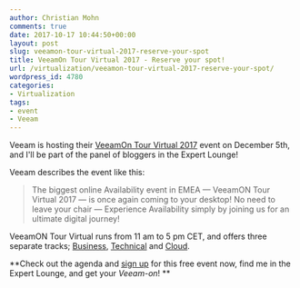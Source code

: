 ```yaml
---
author: Christian Mohn
comments: true
date: 2017-10-17 10:44:50+00:00
layout: post
slug: veeamon-tour-virtual-2017-reserve-your-spot
title: VeeamOn Tour Virtual 2017 - Reserve your spot!
url: /virtualization/veeamon-tour-virtual-2017-reserve-your-spot/
wordpress_id: 4780
categories:
- Virtualization
tags:
- event
- Veeam
---
```


Veeam is hosting their [VeeamOn Tour Virtual 2017](http://vee.am/qbawEw) event on December 5th, and I'll be part of the panel of bloggers in the Expert Lounge!

Veeam describes the event like this:

<blockquote>The biggest online Availability event in EMEA — VeeamON Tour Virtual 2017 — is once again coming to your desktop! No need to leave your chair — Experience Availability simply by joining us for an ultimate digital journey!</blockquote>

<!--more-->


VeeamON Tour Virtual runs from 11 am to 5 pm CET, and offers three separate tracks; [Business](https://go.veeam.com/veeamon-tour-virtual-en/#business), [Technical](https://go.veeam.com/veeamon-tour-virtual-en/#technical) and [Cloud](https://go.veeam.com/veeamon-tour-virtual-en/#cloud).

**Check out the agenda and [sign up](http://vee.am/qbawEw) for this free event now, find me in the Expert Lounge, and get your _Veeam-on_! **
